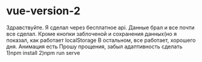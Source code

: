 # vue-version-2
Здравствуйте. Я сделал через бесплатное api. Данные брал и все почти все сделал.  Кроме кнопки заблоченой и сохранения данных(но я показал, как работает localStorage
В остальном, все работает, хорошего дня.
Анимация есть
Прошу прощения, забыл адаптивность сделать
1)npm install
2)npm run serve


